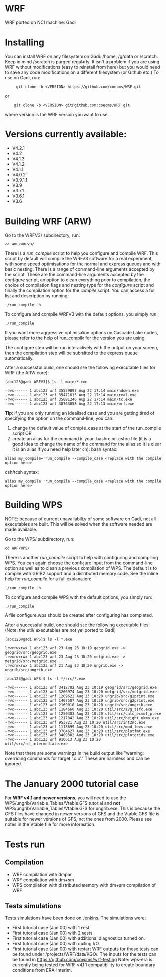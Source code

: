 # WRF
WRF ported on NCI machine: Gadi

Installing
==========
You can install WRF on any filesystem on Gadi: /home, /g/data or /scratch.
Keep in mind /scratch is purged regularly. It isn't a problem if you are using
WRF without modifications (easy to reinstall from here) but you would need to 
save any code modifications on a different filesystem (or Github etc.)
To use on Gadi, run:
```
     git clone -b <VERSION> https://github.com/coecms/WRF.git
```
or
```
    git clone -b <VERSION> git@github.com:coecms/WRF.git      
```
where version is the WRF version you want to use.

Versions currently available:
=============================
* V4.2.1
* V4.2
* V4.1.3
* V4.1.2
* V4.1.1
* V4.0.2
* V3.9.1.1
* V3.9
* V3.7.1
* V3.6.1
* V3.6

Building WRF (ARW)
==================
Go to the WRFV3/ subdirectory, run:
```
cd WRF/WRFV3/
```
There is a *run_compile* script to help you configure and compile WRF. This script by default will compile the WRFV3 software for a real experiment, with some speed optimisations for the normal and express queues and with basic nesting. There is a range of command-line arguments accepted by the script. These are the command-line arguments accepted by the *configure* script, an option to clean everything prior to compilation, the choice of compilation flags and nesting type for the *configure* script and finally the compilation option for the *compile* script. You can access a full list and description by running:
```
./run_compile -h
```
To configure and compile WRFV3 with the default options, you simply run:
```
./run_compile
```
If you want more aggressive optimisation options on Cascade Lake nodes, please refer to the help of run_compile for the version you are using.

The configure step will be run interactively with the output on your screen, then the compilation step will be submitted to the express queue automatically.

After a successful build, one should see the following executable files for WRF (the ARW core):
```
[abc123@gadi WRFV3]$ ls -l main/*.exe

-rwx------ 1 abc123 wrf 35559897 Aug 22 17:14 main/ndown.exe
-rwx------ 1 abc123 wrf 35471615 Aug 22 17:14 main/real.exe
-rwx------ 1 abc123 wrf 35081246 Aug 22 17:14 main/tc.exe
-rwx------ 1 abc123 wrf 38763058 Aug 22 17:13 main/wrf.exe
```

**Tip**: if you are only running an idealised case and you are getting tired of specifying the option on the command-line, you can:
1. change the default value of compile_case at the start of the run_compile script OR
2. create an alias for the command in your .bashrc or .cshrc file (it is a good idea to change the name of the command for the alias so it is clear it is an alias if you need help later on):
bash syntax:
```
alias my_compile='run_compile --compile_case <replace with the compile option here>'
```
csh/tcsh syntax:
```
alias my_compile 'run_compile --compile_case <replace with the compile option here>'
```
Building WPS
============
NOTE: because of current unavailability of some software on Gadi, not all executables are built. This will be solved when the software needed are made available.

Go to the WPS/ subdirectory, run:
```
cd WRF/WPS/
```
There is another *run_compile* script to help with configuring and compiling WPS. You can again choose the configure input from the command-line option as well as to clean a previous compilation of WPS. The default is to compile with GRIB2 support and a distributed memory code. See the inline help for *run_compile* for a full explanation:
```
./run_compile -h
```

To configure and compile WPS with the default options, you simply run:
```
./run_compile
```
A file configure.wps should be created after configuring has completed.

After a successful build, one should see the following executable files:
(Note: the util/ executables are not yet ported to Gadi)
```
[abc123@gadi WPS]$ ls -l *.exe

lrwxrwxrwx 1 abc123 wrf 23 Aug 23 10:19 geogrid.exe -> geogrid/src/geogrid.exe
lrwxrwxrwx 1 abc123 wrf 23 Aug 23 10:20 metgrid.exe -> metgrid/src/metgrid.exe
lrwxrwxrwx 1 abc123 wrf 21 Aug 23 10:20 ungrib.exe -> ungrib/src/ungrib.exe

[abc123@gadi WPS]$ ls -l */src/*.exe

-rwx------ 1 abc123 wrf 3412782 Aug 23 10:19 geogrid/src/geogrid.exe
-rwx------ 1 abc123 wrf 3206974 Aug 23 10:20 metgrid/src/metgrid.exe
-rwx------ 1 abc123 wrf 1209622 Aug 23 10:20 ungrib/src/g1print.exe
-rwx------ 1 abc123 wrf 1407507 Aug 23 10:20 ungrib/src/g2print.exe
-rwx------ 1 abc123 wrf 2169010 Aug 23 10:20 ungrib/src/ungrib.exe
-rwx------ 1 abc123 wrf 1184660 Aug 23 10:20 util/src/avg_tsfc.exe
-rwx------ 1 abc123 wrf 1250303 Aug 23 10:20 util/src/calc_ecmwf_p.exe
-rwx------ 1 abc123 wrf 1217842 Aug 23 10:20 util/src/height_ukmo.exe
-rwx------ 1 abc123 wrf 953821 Aug 23 10:20 util/src/int2nc.exe
-rwx------ 1 abc123 wrf 1118699 Aug 23 10:20 util/src/mod_levs.exe
-rwx------ 1 abc123 wrf 3704627 Aug 23 10:20 util/src/plotfmt.exe
-rwx------ 1 abc123 wrf 3409302 Aug 23 10:20 util/src/plotgrids.exe
-rwx------ 1 abc123 wrf 916613 Aug 23 10:20 util/src/rd_intermediate.exe
```
Note that there are some warnings in the build output like "warning: overriding commands for target '.c.o'." These are harmless and can be ignored.

The January 2000 tutorial case
===================================
For **WRF v4.1 and newer versions**, you will need to use the WPS/ungrib/Variable_Tables/Vtable.GFS.tutorial and **not** WPS/ungrib/Variable_Tables/Vtable.GFS for ungrib.exe. This is because the GFS files have changed in newer versions of GFS and the Vtable.GFS file is suitable for newer versions of GFS, not the ones from 2000. Please see notes in the Vtable file for more information.

Tests run
=========
## Compilation
* WRF compilation with dmpar
* WRF compilation with dm+sm
* WPS compilation with distributed memory with dm+sm compilation of WRF
## Tests simulations
Tests simulations have been done on [Jenkins](https://accessdev.nci.org.au/jenkins/job/WRF/job/WRF-Core/). The simulations were:
* First tutorial case (Jan 00) with 1 nest
* First tutorial case (Jan 00) with 2 nests
* First tutorial case (Jan 00) with additional diagnostics turned on.
* First tutorial case (Jan 00) with quiting I/O.
* First tutorial case (Jan 00) with restart
WRF outputs for these tests can be found under /projects/WRF/data/KGO/. The inputs for the tests can be found in https://github.com/coecms/wrf-testing
Note: wps-era is currently being tested for WRF v4.1.1 compatibility to create boundary conditions from ERA-Interim.
